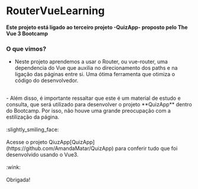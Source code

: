 # RouterVueLearning

**Este projeto está ligado ao terceiro projeto -QuizApp- proposto pelo The Vue 3 Bootcamp**

### O que vimos?

- Neste projeto aprendemos a usar o Router, ou vue-router, uma dependencia do Vue que auxilia no direcionamento dos paths e na ligação das páginas entre si. Uma ótima ferramenta que otimiza o código do desenvolvedor.
<br>
- Além disso, é importante ressaltar que este é um material de estudo e consulta, que será utilizado para desenvolver o projeto **QuizApp** dentro do Bootcamp. Por isso, não houve uma grande preocupação com a estilização da página.
<br>
<br>
:slightly_smiling_face:
<br>
<br>
 Acesse o projeto QiuzApp[QuizApp](https://github.com/AmandaMatar/QuizApp) para conferir tudo que foi desenvolvido usando o Vue3.
 <br>
 <br>
 :wink:
 <br>
 <br>
 Obrigada!




